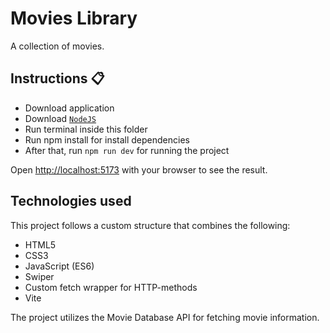 <div>
  <h1>Movies Library</h1>
  <p>A collection of movies.</p>
</div>

## Instructions 📋

- Download application
- Download [`NodeJS`](https://nodejs.org/en)
- Run terminal inside this folder
- Run npm install for install dependencies
- After that, run `npm run dev` for running the project

Open [http://localhost:5173](http://localhost:5173) with your browser to see the result.

## Technologies used

This project follows a custom structure that combines the following:

- HTML5
- CSS3
- JavaScript (ES6)
- Swiper
- Custom fetch wrapper for HTTP-methods
- Vite

The project utilizes the Movie Database API for fetching movie information.
